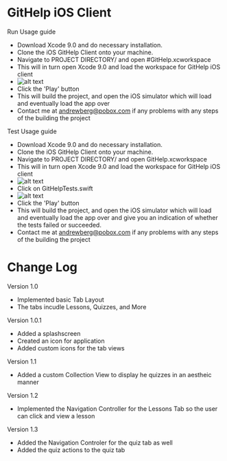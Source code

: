 # GitHelp iOS Client

Run Usage guide
* Download Xcode 9.0 and do necessary installation.
* Clone the iOS GitHelp Client onto your machine.
* Navigate to PROJECT DIRECTORY/ and open #GitHelp.xcworkspace
* This will in turn open Xcode 9.0 and load the workspace for GitHelp iOS client
* ![alt text](https://i.imgur.com/ylcaIQR.png "Run Guide")
* Click the 'Play' button
* This will build the project, and open the iOS simulator which will load and eventually load the app over
* Contact me at andrewberg@pobox.com if any problems with any steps of the building the project

Test Usage guide
* Download Xcode 9.0 and do necessary installation.
* Clone the iOS GitHelp Client onto your machine.
* Navigate to PROJECT DIRECTORY/ and open GitHelp.xcworkspace
* This will in turn open Xcode 9.0 and load the workspace for GitHelp iOS client
* ![alt text](https://i.imgur.com/sbPATTH.png "Run Guide")
* Click on GitHelpTests.swift
* ![alt text](https://i.imgur.com/chipEoD.png "Run Guide")
* Click the 'Play' button
* This will build the project, and open the iOS simulator which will load and eventually load the app over and give you an indication of whether the tests failed or succeeded.
* Contact me at andrewberg@pobox.com if any problems with any steps of the building the project

# Change Log

Version 1.0
* Implemented basic Tab Layout
* The tabs incudle Lessons, Quizzes, and More

Version 1.0.1
* Added a splashscreen
* Created an icon for application
* Added custom icons for the tab views

Version 1.1
* Added a custom Collection View to display he quizzes in an aestheic manner 

Version 1.2
* Implemented the Navigation Controller for the Lessons Tab so the user can click and view a lesson

Version 1.3
* Added the Navigation Controler for the quiz tab as well
* Added the quiz actions to the quiz tab
